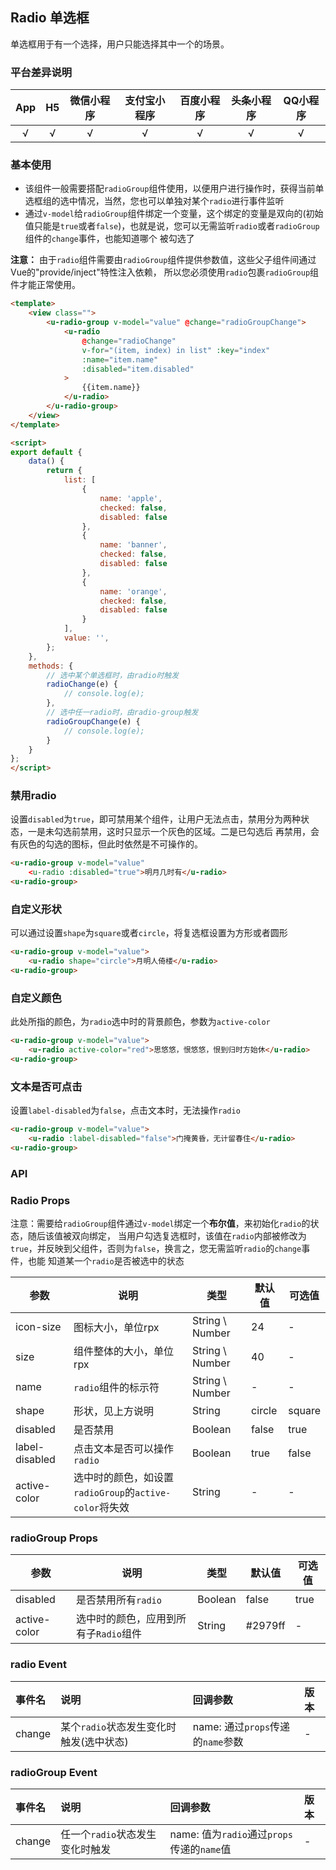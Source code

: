 ## Radio 单选框

<demo-model url="/pages/componentsB/radio/index"></demo-model>


单选框用于有一个选择，用户只能选择其中一个的场景。


### 平台差异说明

|App|H5|微信小程序|支付宝小程序|百度小程序|头条小程序|QQ小程序|
|:-:|:-:|:-:|:-:|:-:|:-:|:-:|
|√|√|√|√|√|√|√|

### 基本使用

- 该组件一般需要搭配`radioGroup`组件使用，以便用户进行操作时，获得当前单选框组的选中情况，当然，您也可以单独对某个`radio`进行事件监听
- 通过`v-model`给`radioGroup`组件绑定一个变量，这个绑定的变量是双向的(初始值只能是`true`或者`false`)，也就是说，您可以无需监听`radio`或者`radioGroup`组件的`change`事件，也能知道哪个
被勾选了


**注意：** 由于`radio`组件需要由`radioGroup`组件提供参数值，这些父子组件间通过Vue的"provide/inject"特性注入依赖，
所以您必须使用`radio`包裹`radioGroup`组件才能正常使用。


```html
<template>
	<view class="">
		<u-radio-group v-model="value" @change="radioGroupChange">
			<u-radio 
				@change="radioChange" 
				v-for="(item, index) in list" :key="index" 
				:name="item.name"
				:disabled="item.disabled"
			>
				{{item.name}}
			</u-radio>
		</u-radio-group>
	</view>
</template>

<script>
export default {
	data() {
		return {
			list: [
				{
					name: 'apple',
					checked: false,
					disabled: false
				},
				{
					name: 'banner',
					checked: false,
					disabled: false
				},
				{
					name: 'orange',
					checked: false,
					disabled: false
				}
			],
			value: '',
		};
	},
	methods: {
		// 选中某个单选框时，由radio时触发
		radioChange(e) {
			// console.log(e);
		},
		// 选中任一radio时，由radio-group触发
		radioGroupChange(e) {
			// console.log(e);
		}
	}
};
</script>
```

### 禁用radio

设置`disabled`为`true`，即可禁用某个组件，让用户无法点击，禁用分为两种状态，一是未勾选前禁用，这时只显示一个灰色的区域。二是已勾选后
再禁用，会有灰色的勾选的图标，但此时依然是不可操作的。

```html
<u-radio-group v-model="value"
	<u-radio :disabled="true">明月几时有</u-radio>
<u-radio-group>
```

### 自定义形状

可以通过设置`shape`为`square`或者`circle`，将复选框设置为方形或者圆形


```html
<u-radio-group v-model="value">
	<u-radio shape="circle">月明人倚楼</u-radio>
<u-radio-group>
```


### 自定义颜色

此处所指的颜色，为`radio`选中时的背景颜色，参数为`active-color`


```html
<u-radio-group v-model="value">
	<u-radio active-color="red">思悠悠，恨悠悠，恨到归时方始休</u-radio>
<u-radio-group>
```


### 文本是否可点击

设置`label-disabled`为`false`，点击文本时，无法操作`radio`


```html
<u-radio-group v-model="value">
	<u-radio :label-disabled="false">门掩黄昏，无计留春住</u-radio>
<u-radio-group>
```


### API

### Radio Props

注意：需要给`radioGroup`组件通过`v-model`绑定一个**布尔值**，来初始化`radio`的状态，随后该值被双向绑定，
当用户勾选复选框时，该值在`radio`内部被修改为`true`，并反映到父组件，否则为`false`，换言之，您无需监听`radio`的`change`事件，也能
知道某一个`radio`是否被选中的状态

| 参数          | 说明            | 类型            | 默认值             |  可选值   |
|-------------  |---------------- |---------------|------------------ |-------- |
| icon-size | 图标大小，单位rpx  | String \ Number | 24 | - |
| size | 组件整体的大小，单位rpx  | String \ Number | 40 | - |
| name | `radio`组件的标示符  | String \ Number | - | - |
| shape | 形状，见上方说明 | String  | circle | square |
| disabled | 是否禁用 | Boolean  | false | true |
| label-disabled | 点击文本是否可以操作`radio` | Boolean  | true | false |
| active-color | 选中时的颜色，如设置`radioGroup`的`active-color`将失效 | String  | - | - |



### radioGroup Props

| 参数          | 说明            | 类型            | 默认值             |  可选值   |
|-------------  |---------------- |---------------|------------------ |-------- |
| disabled | 是否禁用所有`radio`  | Boolean | false | true |
| active-color | 选中时的颜色，应用到所有子`Radio`组件 | String  | #2979ff | - |


### radio Event

|事件名|说明|回调参数|版本|
|:-|:-|:-|:-|
| change | 某个`radio`状态发生变化时触发(选中状态) | name: 通过`props`传递的`name`参数 | - |


### radioGroup Event

|事件名|说明|回调参数|版本|
|:-|:-|:-|:-|
| change | 任一个`radio`状态发生变化时触发 | name: 值为`radio`通过`props`传递的`name`值 | - |
